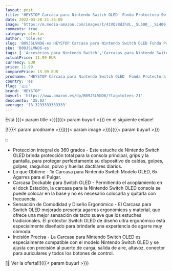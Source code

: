 ```yaml
---
layout: post
title: 'HEYSTOP Carcasa para Nintendo Switch OLED  Funda Protectora Switch OLED con Agarre Ergonómico de TPU Comfort y Agarres para el Pulgar para Nintendo Switch OLED Model  Anti-Choques/Arañazo  Negro'
date: 2022-03-28 21:36:09
image: 'https://m.media-amazon.com/images/I/41VQz8dJhVL._SL500_._SL400_.jpg'
comments: true
category: ofertas
author: 'tole.es'
slug: 'B09JSLVND6-es HEYSTOP Carcasa para Nintendo Switch OLED Funda Protectora...'
sku: 'B09JSLVND6-es'
tags: [ 'Accesorios para Nintendo Switch','Carcasas para Nintendo Switch','Carcasas, protectores y pegatinas para Nintendo Switch','Hardware y juegos para Nintendo Switch','Videojuegos','heystop','nintendo', ]
actualPrice: 11.99 EUR
currency: EUR
price: 11.99
comparePrice: 15.99 EUR
prodname: 'HEYSTOP Carcasa para Nintendo Switch OLED  Funda Protectora Switch OLED con Agarre Ergonómico de TPU Comfort y Agarres para el Pulgar para Nintendo Switch OLED Model  Anti-Choques/Arañazo  Negro'
country: 'es'
flag: '🇪🇸'
brand: 'HEYSTOP'
buyurl: 'https://www.amazon.es/dp/B09JSLVND6/?tag=tolees-21'
descuento: '25.02'
average: '13.3233333333333'
---
```


Está [{{< param title >}}]({{< param buyurl >}}) en el siguiente enlace!

[![{{< param prodname >}}]({{< param image >}})]({{< param buyurl >}})

ℹ️:

- Protección integral de 360 grados - Este estuche de Nintendo Switch OLED brinda protección total para la consola principal, grips y la pantalla, para proteger perfectamente su dispositivo de caídas, golpes, golpes, rasguños, polvo y huellas dactilares diarios.
- Lo que Obtiene - 1x Carcasa para Nintendo Switch Modelo OLED, 6x Agarres para el Pulgar.
- Carcasa Dockable para Switch OLED - Permitiendo el acoplamiento en el dock Estación, la carcasa para la Nintendo Switch OLED consola se puede colocar en la base y no es necesario colocarla y quitarla con frecuencia.
- Sensación de Comodidad y Diseño Ergonómico - El Carcasa para Switch OLED mejorado presenta agarres ergonómicos y material, que ofrece una mejor sensación de tacto suave que los estuches tradicionales. El protector Switch OLED de diseño ultra ergonómico está especialmente diseñado para brindarle una experiencia de agarre muy cómoda.
- Incisión Precisa - La Carcasa para Nintendo Switch OLED es especialmente compatible con el modelo Nintendo Switch OLED y se ajusta con precisión al puerto de carga, salida de aire, altavoz, conector para auriculares y todos los botones de control.

[🛒 Ver la oferta!!]({{< param buyurl >}})
